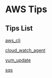 # AWS Tips

## Tips List

[aws_cli](./aws_cli.md)  

[cloud_watch_agent](./cloud_watch_agent.md)

[yum_update](./yum_update_via_ssh.md)

[sqs](./sqs/sqs.md)
